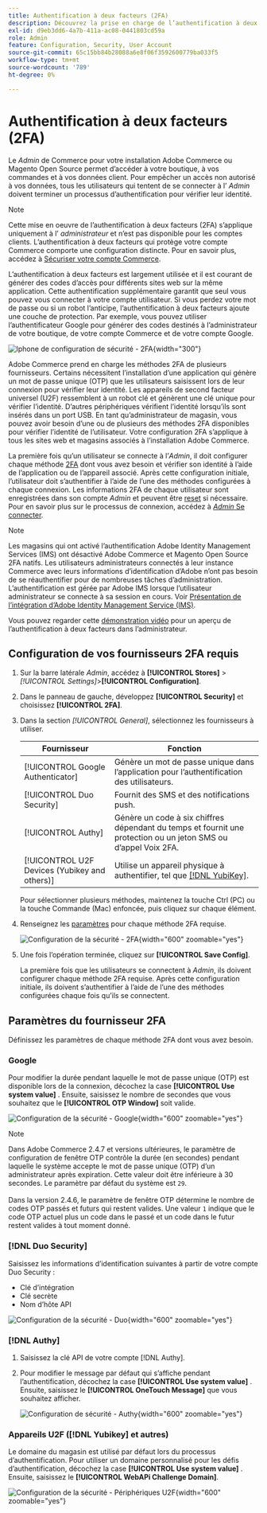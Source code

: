 ```yaml
---
title: Authentification à deux facteurs (2FA)
description: Découvrez la prise en charge de l’authentification à deux facteurs pour garantir la sécurité de votre système et de vos données.
exl-id: d9eb3dd6-4a7b-411a-ac08-0441803cd59a
role: Admin
feature: Configuration, Security, User Account
source-git-commit: 65c15bb84b28088a6e8f06f3592600779ba033f5
workflow-type: tm+mt
source-wordcount: '789'
ht-degree: 0%

---
```


# Authentification à deux facteurs (2FA)

Le _Admin_ de Commerce pour votre installation Adobe Commerce ou Magento Open Source permet d’accéder à votre boutique, à vos commandes et à vos données client. Pour empêcher un accès non autorisé à vos données, tous les utilisateurs qui tentent de se connecter à l’ _Admin_ doivent terminer un processus d’authentification pour vérifier leur identité.

>[!NOTE]
>
>Cette mise en oeuvre de l’authentification à deux facteurs (2FA) s’applique uniquement à l’ _administrateur_ et n’est pas disponible pour les comptes clients. L’authentification à deux facteurs qui protège votre compte Commerce comporte une configuration distincte. Pour en savoir plus, accédez à [Sécuriser votre compte Commerce](../getting-started/commerce-account-secure.md).

L’authentification à deux facteurs est largement utilisée et il est courant de générer des codes d’accès pour différents sites web sur la même application. Cette authentification supplémentaire garantit que seul vous pouvez vous connecter à votre compte utilisateur. Si vous perdez votre mot de passe ou si un robot l’anticipe, l’authentification à deux facteurs ajoute une couche de protection. Par exemple, vous pouvez utiliser l’authentificateur Google pour générer des codes destinés à l’administrateur de votre boutique, de votre compte Commerce et de votre compte Google.

![ Iphone de configuration de sécurité - 2FA](./assets/google-authenticator-iphone.png){width="300"}

Adobe Commerce prend en charge les méthodes 2FA de plusieurs fournisseurs. Certains nécessitent l’installation d’une application qui génère un mot de passe unique (OTP) que les utilisateurs saisissent lors de leur connexion pour vérifier leur identité. Les appareils de second facteur universel (U2F) ressemblent à un robot clé et génèrent une clé unique pour vérifier l’identité. D’autres périphériques vérifient l’identité lorsqu’ils sont insérés dans un port USB. En tant qu’administrateur de magasin, vous pouvez avoir besoin d’une ou de plusieurs des méthodes 2FA disponibles pour vérifier l’identité de l’utilisateur. Votre configuration 2FA s’applique à tous les sites web et magasins associés à l’installation Adobe Commerce.

La première fois qu’un utilisateur se connecte à l’_Admin_, il doit configurer chaque méthode [2FA](../configuration-reference/security/2fa.md) dont vous avez besoin et vérifier son identité à l’aide de l’application ou de l’appareil associé. Après cette configuration initiale, l’utilisateur doit s’authentifier à l’aide de l’une des méthodes configurées à chaque connexion. Les informations 2FA de chaque utilisateur sont enregistrées dans son compte _Admin_ et peuvent être [reset](security-two-factor-authentication-manage.md) si nécessaire. Pour en savoir plus sur le processus de connexion, accédez à [_Admin_ Se connecter](../getting-started/admin-signin.md).

>[!NOTE]
>
>Les magasins qui ont activé l’authentification Adobe Identity Management Services (IMS) ont désactivé Adobe Commerce et Magento Open Source 2FA natifs. Les utilisateurs administrateurs connectés à leur instance Commerce avec leurs informations d’identification d’Adobe n’ont pas besoin de se réauthentifier pour de nombreuses tâches d’administration. L’authentification est gérée par Adobe IMS lorsque l’utilisateur administrateur se connecte à sa session en cours. Voir [Présentation de l’intégration d’Adobe Identity Management Service (IMS)](https://experienceleague.adobe.com/docs/commerce-admin/start/admin/ims/adobe-ims-integration-overview.html).

Vous pouvez regarder cette [démonstration vidéo](https://video.tv.adobe.com/v/339104?quality=12&learn=on) pour un aperçu de l’authentification à deux facteurs dans l’administrateur.

## Configuration de vos fournisseurs 2FA requis

1. Sur la barre latérale _Admin_, accédez à **[!UICONTROL Stores]** > _[!UICONTROL Settings]_>**[!UICONTROL Configuration]**.

1. Dans le panneau de gauche, développez **[!UICONTROL Security]** et choisissez **[!UICONTROL 2FA]**.

1. Dans la section _[!UICONTROL General]_, sélectionnez les fournisseurs à utiliser.

   | Fournisseur | Fonction |
   |--- |--- |
   | [!UICONTROL Google Authenticator] | Génère un mot de passe unique dans l’application pour l’authentification des utilisateurs. |
   | [!UICONTROL Duo Security] | Fournit des SMS et des notifications push. |
   | [!UICONTROL Authy] | Génère un code à six chiffres dépendant du temps et fournit une protection ou un jeton SMS ou d’appel Voix 2FA. |
   | [!UICONTROL U2F Devices (Yubikey and others)] | Utilise un appareil physique à authentifier, tel que [[!DNL YubiKey]](https://www.yubico.com/). |

   Pour sélectionner plusieurs méthodes, maintenez la touche Ctrl (PC) ou la touche Commande (Mac) enfoncée, puis cliquez sur chaque élément.

1. Renseignez les [paramètres](../configuration-reference/security/2fa.md) pour chaque méthode 2FA requise.

   ![Configuration de la sécurité - 2FA](../configuration-reference/security/assets/2fa-general.png){width="600" zoomable="yes"}

1. Une fois l’opération terminée, cliquez sur **[!UICONTROL Save Config]**.

   La première fois que les utilisateurs se connectent à _Admin_, ils doivent configurer chaque méthode 2FA requise. Après cette configuration initiale, ils doivent s’authentifier à l’aide de l’une des méthodes configurées chaque fois qu’ils se connectent.

## Paramètres du fournisseur 2FA

Définissez les paramètres de chaque méthode 2FA dont vous avez besoin.

### Google

Pour modifier la durée pendant laquelle le mot de passe unique (OTP) est disponible lors de la connexion, décochez la case **[!UICONTROL Use system value]** . Ensuite, saisissez le nombre de secondes que vous souhaitez que le **[!UICONTROL OTP Window]** soit valide.

![Configuration de la sécurité - Google](../configuration-reference/security/assets/2fa-google.png){width="600" zoomable="yes"}

>[!NOTE]
>
>Dans Adobe Commerce 2.4.7 et versions ultérieures, le paramètre de configuration de fenêtre OTP contrôle la durée (en secondes) pendant laquelle le système accepte le mot de passe unique (OTP) d’un administrateur après expiration. Cette valeur doit être inférieure à 30 secondes. Le paramètre par défaut du système est `29`.<br><br> Dans la version 2.4.6, le paramètre de fenêtre OTP détermine le nombre de codes OTP passés et futurs qui restent valides. Une valeur `1` indique que le code OTP actuel plus un code dans le passé et un code dans le futur restent valides à tout moment donné.

### [!DNL Duo Security]

Saisissez les informations d’identification suivantes à partir de votre compte Duo Security :

- Clé d’intégration
- Clé secrète
- Nom d’hôte API

![Configuration de la sécurité - Duo](../configuration-reference/security/assets/2fa-duo-security.png){width="600" zoomable="yes"}

### [!DNL Authy]

1. Saisissez la clé API de votre compte [!DNL Authy].

1. Pour modifier le message par défaut qui s’affiche pendant l’authentification, décochez la case **[!UICONTROL Use system value]** . Ensuite, saisissez le **[!UICONTROL OneTouch Message]** que vous souhaitez afficher.

   ![ Configuration de sécurité - Authy](../configuration-reference/security/assets/2fa-authy.png){width="600" zoomable="yes"}

### Appareils U2F ([!DNL Yubikey] et autres)

Le domaine du magasin est utilisé par défaut lors du processus d’authentification. Pour utiliser un domaine personnalisé pour les défis d’authentification, décochez la case **[!UICONTROL Use system value]** . Ensuite, saisissez le **[!UICONTROL WebAPi Challenge Domain]**.

![Configuration de la sécurité - Périphériques U2F](../configuration-reference/security/assets/2fa-u2f-key.png){width="600" zoomable="yes"}
